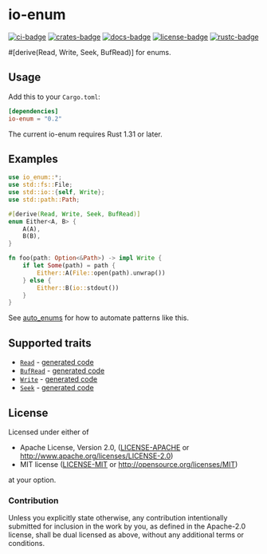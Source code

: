 # io-enum

[![ci-badge]][ci-url]
[![crates-badge]][crates-url]
[![docs-badge]][docs-url]
[![license-badge]][license]
[![rustc-badge]][rustc-url]

[ci-badge]: https://github.com/taiki-e/io-enum/workflows/ci/badge.svg
[ci-url]: https://github.com/taiki-e/io-enum/actions?workflow=ci
[crates-badge]: https://img.shields.io/crates/v/io-enum.svg
[crates-url]: https://crates.io/crates/io-enum/
[docs-badge]: https://docs.rs/io-enum/badge.svg
[docs-url]: https://docs.rs/io-enum/
[license-badge]: https://img.shields.io/crates/l/io-enum.svg
[license]: #license
[rustc-badge]: https://img.shields.io/badge/rustc-1.31+-lightgray.svg
[rustc-url]: https://blog.rust-lang.org/2018/12/06/Rust-1.31-and-rust-2018.html

\#\[derive(Read, Write, Seek, BufRead)\] for enums.

## Usage

Add this to your `Cargo.toml`:

```toml
[dependencies]
io-enum = "0.2"
```

The current io-enum requires Rust 1.31 or later.

## Examples

```rust
use io_enum::*;
use std::fs::File;
use std::io::{self, Write};
use std::path::Path;

#[derive(Read, Write, Seek, BufRead)]
enum Either<A, B> {
    A(A),
    B(B),
}

fn foo(path: Option<&Path>) -> impl Write {
    if let Some(path) = path {
        Either::A(File::open(path).unwrap())
    } else {
        Either::B(io::stdout())
    }
}
```

See [auto_enums](https://github.com/taiki-e/auto_enums) for how to automate patterns like this.

## Supported traits

* [`Read`](https://doc.rust-lang.org/std/io/trait.Read.html) - [generated code](doc/read.md)
* [`BufRead`](https://doc.rust-lang.org/std/io/trait.BufRead.html) - [generated code](doc/buf_read.md)
* [`Write`](https://doc.rust-lang.org/std/io/trait.Write.html) - [generated code](doc/write.md)
* [`Seek`](https://doc.rust-lang.org/std/io/trait.Seek.html) - [generated code](doc/seek.md)

## License

Licensed under either of

* Apache License, Version 2.0, ([LICENSE-APACHE](LICENSE-APACHE) or <http://www.apache.org/licenses/LICENSE-2.0>)
* MIT license ([LICENSE-MIT](LICENSE-MIT) or <http://opensource.org/licenses/MIT>)

at your option.

### Contribution

Unless you explicitly state otherwise, any contribution intentionally submitted for inclusion in the work by you, as defined in the Apache-2.0 license, shall be dual licensed as above, without any additional terms or conditions.
